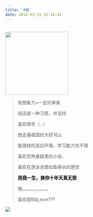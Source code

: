 ```yaml
---
title: '#我'
date: 2019-03-21 15:14:41
---
```

<br>
<img src="https://avatars3.githubusercontent.com/u/21211456"  style="height:200px;width:200px"/>
<blockquote class="blockquote-center">
有想象力+一定的审美

阅读是一种习惯，并坚持

喜欢顿号（ 、）

想走遍祖国的大好河山

能很快的适应环境，学习能力也不错

喜欢恐怖悬疑类的小说、

喜欢在游泳池里如鱼得水的感觉

<font style="font-size:1.5vw;color:#000">**用我一生，换你十年天真无邪**</font>

嗯。。。。。。。。。。。。

喜欢逛B站,exm???
</blockquote>

<img src="https://deerway.oss-cn-beijing.aliyuncs.com/hexoBlog/LrbfNhtq-TM.jpg">


